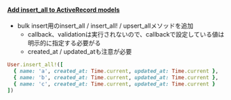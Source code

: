 #### [Add insert_all to ActiveRecord models](https://github.com/rails/rails/pull/35077)

* bulk insert用のinsert_all / insert_all! / upsert_allメソッドを追加
  * callback、validationは実行されないので、callbackで設定している値は明示的に指定する必要がる
  * created_at / updated_atも注意が必要

```ruby
User.insert_all!([
  { name: 'a', created_at: Time.current, updated_at: Time.current },
  { name: 'b', created_at: Time.current, updated_at: Time.current },
  { name: 'c', created_at: Time.current, updated_at: Time.current }
])
```
